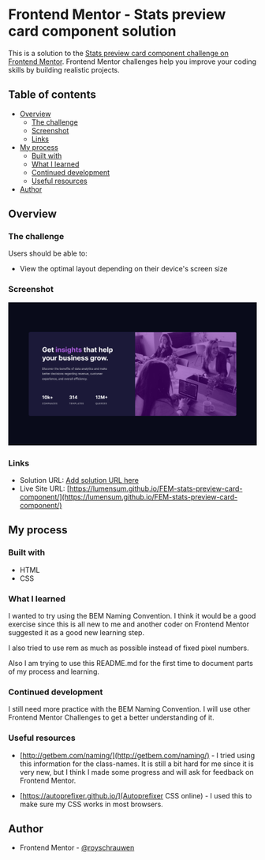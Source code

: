 # Frontend Mentor - Stats preview card component solution

This is a solution to the [Stats preview card component challenge on Frontend Mentor](https://www.frontendmentor.io/challenges/stats-preview-card-component-8JqbgoU62). Frontend Mentor challenges help you improve your coding skills by building realistic projects.

## Table of contents

- [Overview](#overview)
  - [The challenge](#the-challenge)
  - [Screenshot](#screenshot)
  - [Links](#links)
- [My process](#my-process)
  - [Built with](#built-with)
  - [What I learned](#what-i-learned)
  - [Continued development](#continued-development)
  - [Useful resources](#useful-resources)
- [Author](#author)

## Overview

### The challenge

Users should be able to:

- View the optimal layout depending on their device's screen size

### Screenshot

![](./images/screenshot.png)

### Links

- Solution URL: [Add solution URL here](https://your-solution-url.com)
- Live Site URL: [https://lumensum.github.io/FEM-stats-preview-card-component/](https://lumensum.github.io/FEM-stats-preview-card-component/)

## My process

### Built with

- HTML
- CSS

### What I learned

I wanted to try using the BEM Naming Convention. I think it would be a good exercise since this is all new to me and another coder on Frontend Mentor suggested it as a good new learning step.

I also tried to use rem as much as possible instead of fixed pixel numbers.

Also I am trying to use this README.md for the first time to document parts of my process and learning.

### Continued development

I still need more practice with the BEM Naming Convention. I will use other Frontend Mentor Challenges to get a better understanding of it.

### Useful resources

- [http://getbem.com/naming/](http://getbem.com/naming/) - I tried using this information for the class-names. It is still a bit hard for me since it is very new, but I think I made some progress and will ask for feedback on Frontend Mentor.

- [https://autoprefixer.github.io/](Autoprefixer CSS online) - I used this to make sure my CSS works in most browsers.

## Author

- Frontend Mentor - [@royschrauwen](https://www.frontendmentor.io/profile/royschrauwen)
